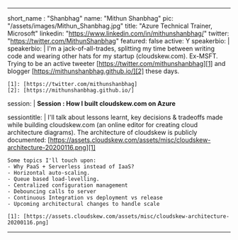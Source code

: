 ---

short_name : "Shanbhag"
name: "Mithun Shanbhag"
pic: "/assets/images/Mithun_Shanbhag.jpg"
title: "Azure Technical Trainer, Microsoft"
linkedin: "https://www.linkedin.com/in/mithunshanbhag/"
twitter: "https://twitter.com/MithunShanbhag"
featured: false
active: Y
speakerbio: |
speakerbio: |
    I'm a jack-of-all-trades, splitting my time between writing code and wearing other hats for my startup (cloudskew.com). Ex-MSFT. Trying to be an active tweeter [https://twitter.com/mithunshanbhag][1] and blogger [https://mithunshanbhag.github.io/][2] these days.

    [1]: [https://twitter.com/mithunshanbhag]
    [2]: [https://mithunshanbhag.github.io/]    
session: |
    **Session :  How I built cloudskew.com on Azure**

sessiontitle: |
    I'll talk about lessons learnt, key decisions & tradeoffs made while building cloudskew.com (an online editor for creating cloud architecture diagrams). The architecture of cloudskew is publicly documented: [https://assets.cloudskew.com/assets/misc/cloudskew-architecture-20200116.png][1]

    Some topics I'll touch upon:
    - Why PaaS + Serverless instead of IaaS?
    - Horizontal auto-scaling.
    - Queue based load-levelling.
    - Centralized configuration management
    - Debouncing calls to server
    - Continuous Integration vs deployment vs release
    - Upcoming architectural changes to handle scale

    [1]: [https://assets.cloudskew.com/assets/misc/cloudskew-architecture-20200116.png]    
---